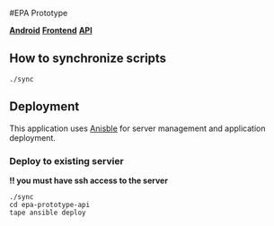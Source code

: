 #EPA Prototype

**[Android](https://github.com/smashingboxes/epa-prototype-android)**
**[Frontend](https://github.com/smashingboxes/epa-prototype-frontend)**
**[API](https://github.com/smashingboxes/epa-prototype-api)**

## How to synchronize scripts

```
./sync
```

## Deployment

This application uses [Anisble](http://www.ansible.com/) for server management and application deployment.

### Deploy to existing servier

**:bangbang: you must have ssh access to the server**
```
./sync
cd epa-prototype-api
tape ansible deploy
```
